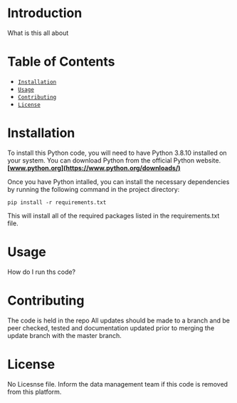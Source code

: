 # Introduction

What is this all about

# Table of Contents
- [`Installation`](#Installation)
- [`Usage`](#Usage)
- [`Contributing`](#Contributing)
- [`License`](#License)

# Installation
To install this Python code, you will need to have Python 3.8.10 installed on your system. You can download Python from the official Python website.
**[www.python.org](https://www.python.org/downloads/)**

Once you have Python intalled, you can install the necessary dependencies by running the following command in the project directory:

    pip install -r requirements.txt

This will install all of the required packages listed in the requirements.txt file.

# Usage

How do I run ths code?

# Contributing
The code is held in the repo <repo url>
All updates should be made to a branch and be peer checked, tested and documentation updated prior to merging the update branch with the master branch.

# License
No Licesnse file. Inform the data management team if this code is removed from this platform. 